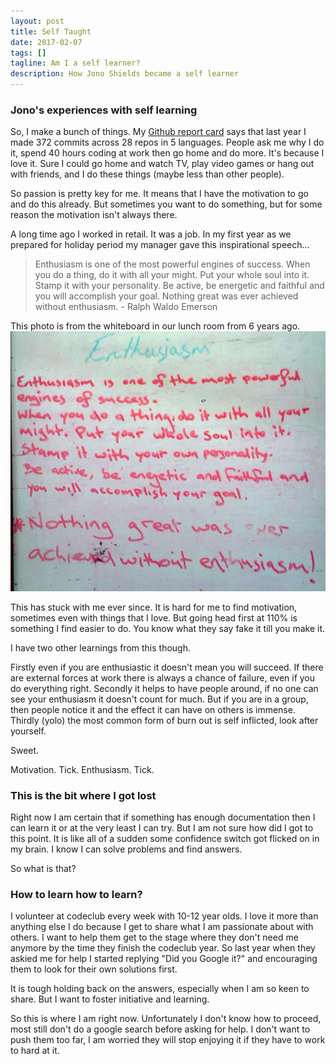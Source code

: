 ```yaml
---
layout: post
title: Self Taught
date: 2017-02-07
tags: []
tagline: Am I a self learner?
description: How Jono Shields became a self learner
---
```


### Jono's experiences with self learning

So, I make a bunch of things. My [Github report card](https://githubreportcard.reflect.io/) says that last year I made 372 commits across 28 repos in 5 languages. People ask me why I do it, spend 40 hours coding at work then go home and do more. It's because I love it. Sure I could go home and watch TV, play video games or hang out with friends, and I do these things (maybe less than other people).

So passion is pretty key for me. It means that I have the motivation to go and do this already. But sometimes you want to do something, but for some reason the motivation isn't always there.

A long time ago I worked in retail. It was a job. In my first year as we prepared for holiday period my manager gave this inspirational speech...

>Enthusiasm is one of the most powerful engines of success. When you do a thing, do it with all your might. Put your whole soul into it. Stamp it with your personality. Be active, be energetic and faithful and you will accomplish your goal. Nothing great was ever achieved without enthusiasm. - Ralph Waldo Emerson

This photo is from the whiteboard in our lunch room from 6 years ago.
<img src="/public/images/enthusiasm.png"/>

This has stuck with me ever since. It is hard for me to find motivation, sometimes even with things that I love. But going head first at 110% is something I find easier to do. You know what they say fake it till you make it.

I have two other learnings from this though.

Firstly even if you are enthusiastic it doesn't mean you will succeed. If there are external forces at work there is always a chance of failure, even if you do everything right. Secondly it helps to have people around, if no one can see your enthusiasm it doesn't count for much. But if you are in a group, then people notice it and the effect it can have on others is immense. Thirdly (yolo) the most common form of burn out is self inflicted, look after yourself.

Sweet.

Motivation. Tick. Enthusiasm. Tick.

### This is the bit where I got lost

Right now I am certain that if something has enough documentation then I can learn it or at the very least I can try. But I am not sure how did I got to this point. It is like all of a sudden some confidence switch got flicked on in my brain. I know I can solve problems and find answers.

So what is that?

### How to learn how to learn?

I volunteer at codeclub every week with 10-12 year olds. I love it more than anything else I do because I get to share what I am passionate about with others. I want to help them get to the stage where they don't need me anymore by the time they finish the codeclub year. So last year when they askied me for help I started replying "Did you Google it?" and encouraging them to look for their own solutions first.

It is tough holding back on the answers, especially when I am so keen to share. But I want to foster initiative and learning.

So this is where I am right now. Unfortunately I don't know how to proceed, most still don't do a google search before asking for help. I don't want to push them too far, I am worried they will stop enjoying it if they have to work to hard at it.
